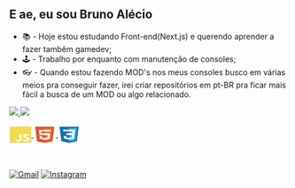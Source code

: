## E ae, eu sou Bruno Alécio

- 📚 - Hoje estou estudando Front-end(Next.js) e querendo aprender a fazer tambêm gamedev;
- 🕹 - Trabalho por enquanto com manutenção de consoles;
- 👓 - Quando estou fazendo MOD's nos meus consoles busco em várias meios pra conseguir fazer, irei criar repositórios em pt-BR pra ficar mais fácil a busca de um MOD ou algo relacionado.

 <div>
  <a href="https://github.com/aleciobr">
  <img height="180em" src="https://github-readme-stats.vercel.app/api?username=aleciobr&show_icons=true&theme=prussian&include_all_commits=true&count_private=true"/>
  <img height="180em" src="https://github-readme-stats.vercel.app/api/top-langs/?username=aleciobr&layout=compact&langs_count=7&theme=prussian"/>
</div>
<div style="display: inline_block"><br>
  <img align="center" alt="Js" height="30" width="40" src="https://raw.githubusercontent.com/devicons/devicon/master/icons/javascript/javascript-plain.svg">
  <img align="center" alt="HTML" height="30" width="40" src="https://raw.githubusercontent.com/devicons/devicon/master/icons/html5/html5-original.svg">
  <img align="center" alt="CSS" height="30" width="40" src="https://raw.githubusercontent.com/devicons/devicon/master/icons/css3/css3-original.svg">
</div>  
 
##

<div style="display: inline_block"><br>
  <a href='mailto:alecioluissantosbruno@gmail.com'><img align="center" alt="Gmail" height="30" width="100" src="https://img.shields.io/badge/Gmail-D14836?style=for-the-badge&logo=gmail&logoColor=white"></a>
  <a href='https://www.instagram.com/bruno.alecio1/'><img align="center" alt="Instagram" height="30" width="100" src="https://img.shields.io/badge/Instagram-E4405F?style=for-the-badge&logo=instagram&logoColor=white"></a>
</div> 
